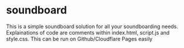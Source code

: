 # soundboard
This is a simple soundboard solution for all your soundboarding needs. Explainations of code are comments within index.html, script.js and style.css. 
This can be run on Github/Cloudflare Pages easily

